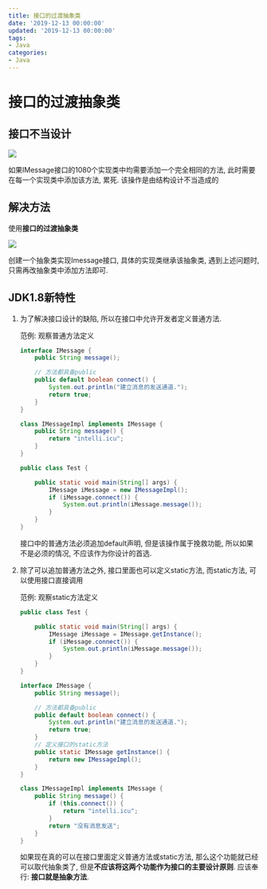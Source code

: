 ```yaml
---
title: 接口的过渡抽象类
date: '2019-12-13 00:00:00'
updated: '2019-12-13 00:00:00'
tags:
- Java
categories:
- Java
---
```


# 接口的过渡抽象类

## 接口不当设计

![](https://gitee.com/swang-harbin/pic-bed/raw/master/images/2020/20201129025054.png)

如果IMessage接口的1080个实现类中均需要添加一个完全相同的方法, 此时需要在每一个实现类中添加该方法, 累死. 该操作是由结构设计不当造成的

## 解决方法

使用**接口的过渡抽象类**

![](https://gitee.com/swang-harbin/pic-bed/raw/master/images/2020/20201129025128.png)

创建一个抽象类实现Imessage接口, 具体的实现类继承该抽象类, 遇到上述问题时, 只需再改抽象类中添加方法即可.

## JDK1.8新特性

1. 为了解决接口设计的缺陷, 所以在接口中允许开发者定义普通方法.

   范例: 观察普通方法定义

   ```java
   interface IMessage {
       public String message();
   
       // 方法都具备public
       public default boolean connect() {
           System.out.println("建立消息的发送通道.");
           return true;
       }
   }
   
   class IMessageImpl implements IMessage {
       public String message() {
           return "intelli.icu";
       }
   }
   
   public class Test {
   
       public static void main(String[] args) {
           IMessage iMessage = new IMessageImpl();
           if (iMessage.connect()) {
               System.out.println(iMessage.message());
           }
       }
   }
   ```

   接口中的普通方法必须追加default声明, 但是该操作属于挽救功能, 所以如果不是必须的情况, 不应该作为你设计的首选.

2. 除了可以追加普通方法之外, 接口里面也可以定义static方法, 而static方法, 可以使用接口直接调用

   范例: 观察static方法定义

   ```java
   public class Test {
   
       public static void main(String[] args) {
           IMessage iMessage = IMessage.getInstance();
           if (iMessage.connect()) {
               System.out.println(iMessage.message());
           }
       }
   }
   
   interface IMessage {
       public String message();
   
       // 方法都具备public
       public default boolean connect() {
           System.out.println("建立消息的发送通道.");
           return true;
       }
       // 定义接口的static方法
       public static IMessage getInstance() {
           return new IMessageImpl();
       }
   }
   
   class IMessageImpl implements IMessage {
       public String message() {
           if (this.connect()) {
               return "intelli.icu";
           }
           return "没有消息发送";
       }
   }
   ```

   如果现在真的可以在接口里面定义普通方法或static方法, 那么这个功能就已经可以取代抽象类了, 但是**不应该将这两个功能作为接口的主要设计原则**. 应该奉行: **接口就是抽象方法**.
